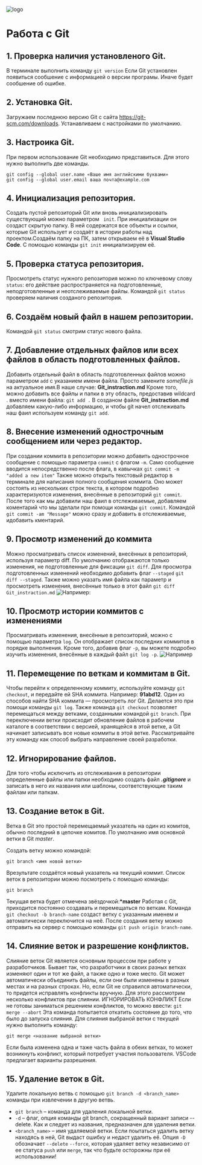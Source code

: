 ![logo](git.png)

# Работа с Git

## 1. Проверка наличия установленого Git.
В терминале выполнить команду `git version`
Если Git установлен появиться сообшение с информацией о версии програмы.
Иначе будет сообшение об ошибке.

## 2. Установка Git.
Загружаем последнюю версию Git
с сайта https://git-scm.com/downloads. Устанавливаем с настройками по умолчанию.

## 3. Настроика Git.
При первом использование Git необходимо представиться. Для этого нужно выполнить две команды. 
```
git config --global user.name «Ваше имя английскими буквами»
git config --global user.email ваша почта@example.com
```

## 4. Инициализация репозитория.
Создать пустой репозиторий Git или вновь инициализировать существующий можно параметром ` init`. При инициализации он создаст скрытую папку. В ней содержатся все объекты и ссылки, которые Git использует и создаёт в истории работы над проектом.Создаём папку на ПК, затем открываем её в **Visual Studio Code**. С помощью команды `git init` инициализируем её.


## 5. Проверка статуса репозитория.
Просмотреть статус нужного репозитория можно по ключевому слову `status`: его действие распространяется на подготовленные, неподготовленные и неотслеживаемые файлы. Командой ` git status ` проверяем наличия созданого репозитория.

## 6. Создаём новый файл в нашем репозитории.
Командой `git status` смотрим статус нового файла.

## 7. Добавление отдельных файлов или всех файлов в область подготовленных файлов.
Добавить отдельный файл в область подготовленных файлов можно параметром `add` с указанием имени файла. Просто замените *somefile.js* на актуальное имя.В наше случае: **Git_instraction.md**
Кроме того, можно добавить все файлы и папки в эту область, предоставив wildcard . вместо имени файла: `git add .`
В созданом файле **Git_instraction.md** добавляем какую-либо информацию, и чтобы git начел отслеживать наш фаил используем команду `git add`.

## 8.  Внесение изменений однострочным сообщением или через редактор.
При создании коммита в репозитории можно добавить однострочное сообщение с помощью параметра `commit` с флагом `-m`. Само сообщение вводится непосредственно после флага, в кавычках  `git commit -m "added a new item"`
Также можно открыть текстовый редактор в терминале для написания полного сообщения коммита. Оно может состоять из нескольких строк текста, в котором подробно характеризуются изменения, внесённые в репозиторий `git commit`. После того как мы добавили наш фаил в отслеживаемые, добавляем коментарий что мы зделали при помощи команды `git commit`. Командой `git commit -am "Message"` можно сразу и добавить в отслеживаемые, идобавить кментарий.

## 9. Просмотр изменений до коммита
Можно просматривать список изменений, внесённых в репозиторий, используя параметр diff. По умолчанию отображаются только изменения, не подготовленные для фиксации `git diff`.
Для просмотра подготовленных изменений необходимо добавить флаг `--staged` `git diff --staged`.
Также можно указать имя файла как параметр и просмотреть изменения, внесённые только в этот файл `git diff Git_instraction.md` ![Например:](diff.jpg)

## 10. Просмотр истории коммитов с изменениями
Просматривать изменения, внесённые в репозиторий, можно с помощью параметра `log`. Он отображает список последних коммитов в порядке выполнения. Кроме того, добавив флаг `-p`, вы можете подробно изучить изменения, внесённые в каждый файл `git log -p`. ![Например](log.jpg)

## 11. Перемещение по веткам и коммитам в Git.
Чтобы перейти к определенному коммиту, используйте команду `git checkout`, и передайте ей SHA коммита. Например: **91abd12**.
Один из способов найти SHA коммита — просмотреть лог Git. Делается это при помощи команды `git log`.
Также команда `git checkout` позволяет перемещаться между ветками, созданными командой `git branch`. При переключении ветки происходит обновление файлов в рабочем каталоге в соответствии с версией, хранящейся в этой ветке, а Git начинает записывать все новые коммиты в этой ветке. Рассматривайте эту команду как способ выбрать направление своей разработки.

## 12. Игнорирование файлов.
Для того чтобы исключить из отслеживания в репозитории определенные файлы или папки необходимо создать файл ***.gitignore*** и записать в него их названия или шаблоны, соответствующие таким файлам или папкам.

## 13. Создание веток в Git.
Ветка в Git это простой перемещаемый указатель на один из комитов, обычно последний в цепочке комитов. По умолчанию имя основной ветки в Git *master*.

Создать ветку можно командой:
```
git branch <имя новой ветки>
```
Врезультате создаётся новый указатель на текущий коммит.
Список веток в репозитории можно посмотреть с помощью команды: 
```
git branch
```
Текущая ветка будет отмечена звёздочкой:**\*master**
Работая с Git, приходится постоянно создавать и перемещаться по веткам.
Команда `git checkout -b branch-name` создаст ветку с указанным именем и автоматически переключится на неё.
После создания ветку можно отправить на сервер с помощью команды `git push origin branch-name`.

## 14. Слияние веток и разрешение конфликтов.
Слияние веток Git является основным процессом при работе у разработчиков. Бывает так, что разработчики в своих разных ветках изменяют один и тот же файл, а также одно и тоже место.
Git может автоматически объединить файлы, если они были изменены в разных местах и на разных строках.
Но, если Git не справился автоматически, то придется исправлять конфликты вручную.
Для этого рассмотрим несколько конфликтов при слиянии.
ИГНОРИРОВАТЬ КОНФЛИКТ
Если не готовы заниматься решением конфликтов, то можно ввести:
`git merge --abort`
Эта команда попытается откатить состояние до того, что было до запуска слияния.
Для слияния выбраной ветки с текущей нужно выполнить команду:
```
git merge <название выбраной ветки>
```
Если была изменена одна и таже часть файла в обеих ветках, то может возникнуть 
конфликт, который потребует участия пользователя. VSCode предлагает варианты 
разрешения.

## 15. Удаление веток в Git.
Удалите локальную ветвь с помощью `git branch -d <branch_name>` команды при извлечении в другую ветвь. 
* `git branch` – команда для удаления локальной ветки.
* `-d` – флаг, опция команды git branch, сокращенный вариант записи --delete. Как и следует из названия, предназначен для удаления ветки.
* `<branch_name>` – имя удаляемой ветки.
Если поытаться удалить ветку находясь в ней, Git выдаст ошибку и недаст удалить её.
Опция `-D` обозначает `--delete` `--force`, которая удаляет ветку независимо от ее статуса `push` или `merge`, так что будьте осторожны при её использовании!

